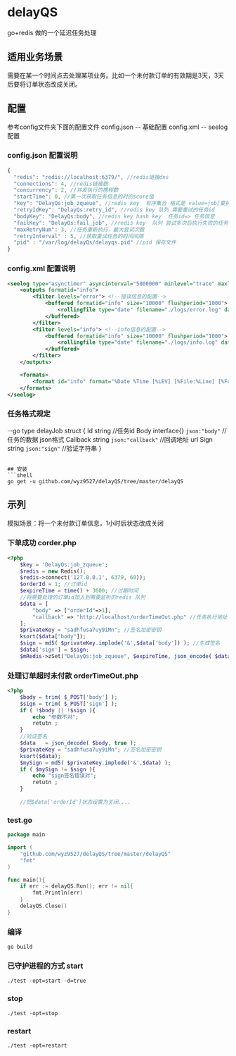 # delayQS
go+redis 做的一个延迟任务处理

## 适用业务场景
需要在某一个时间点去处理某项业务。比如一个未付款订单的有效期是3天，3天后要将订单状态改成关闭。

## 配置
参考config文件夹下面的配置文件
config.json -- 基础配置
config.xml  -- seelog配置

### config.json 配置说明
```javascript
{
  "redis": "redis://localhost:6379/", //redis链接dns
  "connections": 4, //redis链接数
  "concurrency": 2, //并发执行的携程数
  "startTime": 0, //第一次获取任务信息的时的score值
  "key": "DelayQs:job_zqueue", //redis key  有序集合 格式是 value=job[要执行的任务] score=timestamp[任务的执行时间点，秒级时间戳]
  "retryIdKey": "DelayQs:retry_id", //redis key 队列 需要重试的任务id
  "bodyKey": "DelayQs:body", //redis key hash key  任务id=> 任务信息
  "failKey": "DelayQs:fail_job", //redis key  队列 尝试多次后执行失败的任务信息
  "maxRetryNum": 3, //任务重新执行，最大尝试次数
  "retryInterval" : 5, //获取重试任务的时间间隔
  "pid" : "/var/log/delayQs/delayqs.pid" //pid 保存文件
}
```

### config.xml 配置说明
```xml
<seelog type="asynctimer" asyncinterval="5000000" minlevel="trace" maxlevel="error">
    <outputs formatid="info">
        <filter levels="error"> <!--错误信息的配置-->
            <buffered formatid="info" size="10000" flushperiod="1000">
                <rollingfile type="date" filename="./logs/error.log" datepattern="02.01.2006" fullname="true" maxrolls="30"/>
            </buffered>
        </filter>
        <filter levels="info"> <!--info信息的配置-->
            <buffered formatid="info" size="10000" flushperiod="1000">
                <rollingfile type="date" filename="./logs/info.log" datepattern="02.01.2006" fullname="true" maxrolls="30"/>
            </buffered>
        </filter>
    </outputs>

    <formats>
        <format id="info" format="%Date %Time [%LEV] [%File:%Line] [%Func] %Msg%n" />
    </formats>
</seelog>
```
### 任务格式规定
···go
type delayJob struct {
	Id string //任务id
	Body interface{} `json:"body"` //任务的数据 json格式
	Callback string `json:"callback"` //回调地址 url
	Sign string `json:"sign"` //验证字符串
}
```

## 安装
```shell
go get -u github.com/wyz9527/delayQS/tree/master/delayQS
```

## 示列
模拟场景：将一个未付款订单信息，1小时后状态改成关闭
### 下单成功 corder.php 
```php
<?php
	$key = 'DelayQs:job_zqueue';
	$redis = new Redis();
	$redis->connect('127.0.0.1', 6379, 60));
	$orderId = 1; //订单id 
	$expireTime = time() + 3600; //过期时间
	//将需要处理的订单id加入到需要监听的redis 队列
	$data = [
		"body" => ["orderId"=>1],
		"callback" => "http://localhost/orderTimeOut.php" //任务执行地址
	];
	$privateKey = "sadhfusa7uy9iMn"; //签名加密密钥
	ksort($data["body"]);
	$sign = md5( $privateKey.implode('&',$data['body']) ); //生成签名
	$data['sign'] = $sign;
	$mRedis->zSet("DelayQs:job_zqueue", $expireTime, json_encode( $data ));
```

### 处理订单超时未付款 orderTimeOut.php
```php
<?php
	$body = trim( $_POST['body'] );
	$sign = trim( $_POST['sign'] );
	if ( !$body || !$sign ){
		echo "参数不对";
		retutn ;
	}
	//验证签名
	$data   = json_decode( $body, true );
	$privateKey = "sadhfusa7uy9iMn"; //签名加密密钥
	ksort($data);
	$mySign = md5( $privateKey.implode('&',$data) ); 
	if ( $mySign != $sign ){
		echo "sign签名错误对";
		retutn ;
	}
	
	//把$data['orderId']状态设置为关闭....
```

### test.go
```go
package main

import (
	"github.com/wyz9527/delayQS/tree/master/delayQS"
	"fmt"
)

func main(){
	if err := delayQS.Run(); err != nil{
		fmt.Println(err)
	}
	delayQS.Close()
}
```

### 编译
```shell
go build
```

### 已守护进程的方式 start
```shell
./test -opt=start -d=true
```

### stop
```shell
./test -opt=stop
```

### restart
```shell
./test -opt=restart
```







